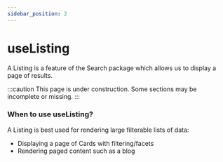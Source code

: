 ```yaml
---
sidebar_position: 2
---
```


# useListing

A Listing is a feature of the Search package which allows us to display a page of results.

:::caution
This page is under construction. Some sections may be incomplete or missing.
:::

### When to use useListing?

A Listing is best used for rendering large filterable lists of data:

- Displaying a page of Cards with filtering/facets
- Rendering paged content such as a blog
